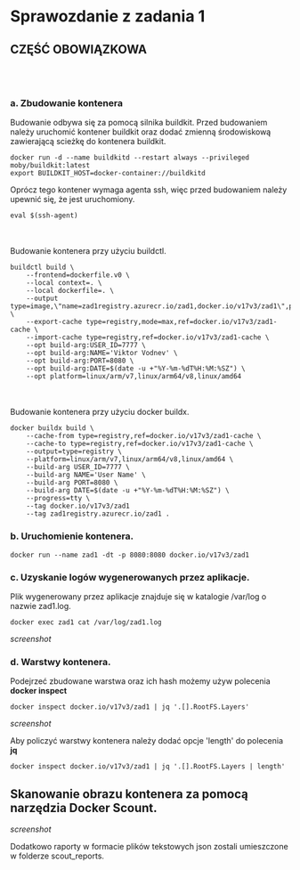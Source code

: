 # Sprawozdanie z zadania 1

## CZĘŚĆ OBOWIĄZKOWA
<br/><br/>
### a. Zbudowanie kontenera
Budowanie odbywa się za pomocą silnika buildkit. Przed budowaniem należy uruchomić kontener buildkit oraz dodać zmienną środowiskową zawierającą scieżkę do kontenera buildkit.   
```
docker run -d --name buildkitd --restart always --privileged moby/buildkit:latest
export BUILDKIT_HOST=docker-container://buildkitd
```
Oprócz tego kontener wymaga agenta ssh, więc przed budowaniem należy upewnić się, że jest uruchomiony.
```
eval $(ssh-agent)
```
<br/><br/>
Budowanie kontenera przy użyciu buildctl.
```
buildctl build \
    --frontend=dockerfile.v0 \
    --local context=. \
    --local dockerfile=. \
    --output type=image,\"name=zad1registry.azurecr.io/zad1,docker.io/v17v3/zad1\",push=true \
    --export-cache type=registry,mode=max,ref=docker.io/v17v3/zad1-cache \
    --import-cache type=registry,ref=docker.io/v17v3/zad1-cache \
    --opt build-arg:USER_ID=7777 \
    --opt build-arg:NAME='Viktor Vodnev' \
    --opt build-arg:PORT=8080 \
    --opt build-arg:DATE=$(date -u +"%Y-%m-%dT%H:%M:%SZ") \
    --opt platform=linux/arm/v7,linux/arm64/v8,linux/amd64
```
<br/><br/>
Budowanie kontenera przy użyciu docker buildx.
```
docker buildx build \
    --cache-from type=registry,ref=docker.io/v17v3/zad1-cache \
    --cache-to type=registry,ref=docker.io/v17v3/zad1-cache \
    --output=type=registry \
    --platform=linux/arm/v7,linux/arm64/v8,linux/amd64 \
    --build-arg USER_ID=7777 \
    --build-arg NAME='User Name' \
    --build-arg PORT=8080 \
    --build-arg DATE=$(date -u +"%Y-%m-%dT%H:%M:%SZ") \
    --progress=tty \
    --tag docker.io/v17v3/zad1
    --tag zad1registry.azurecr.io/zad1 .
```
### b. Uruchomienie kontenera.
```
docker run --name zad1 -dt -p 8080:8080 docker.io/v17v3/zad1
```
### c. Uzyskanie logów wygenerowanych przez aplikacje.
Plik wygenerowany przez aplikacje znajduje się w katalogie /var/log o nazwie zad1.log.
```
docker exec zad1 cat /var/log/zad1.log
```
*screenshot*
### d. Warstwy kontenera.
Podejrzeć zbudowane warstwa oraz ich hash możemy używ polecenia **docker inspect**
```
docker inspect docker.io/v17v3/zad1 | jq '.[].RootFS.Layers'
```
*screenshot*

Aby policzyć warstwy kontenera należy dodać opcje 'length' do polecenia **jq**
```
docker inspect docker.io/v17v3/zad1 | jq '.[].RootFS.Layers | length'
```

## Skanowanie obrazu kontenera za pomocą narzędzia Docker Scount.

*screenshot*

Dodatkowo raporty w formacie plików tekstowych json zostali umieszczone w folderze scout_reports.